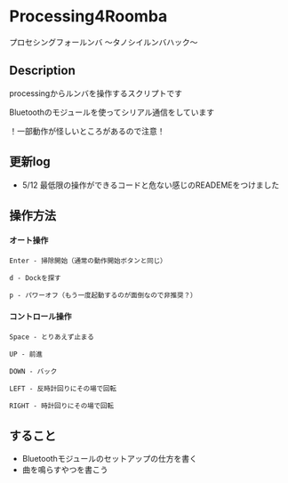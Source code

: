 # Processing4Roomba
プロセシングフォールンバ ～タノシイルンバハック～

## Description
processingからルンバを操作するスクリプトです

Bluetoothのモジュールを使ってシリアル通信をしています

！一部動作が怪しいところがあるので注意！

## 更新log
- 5/12 最低限の操作ができるコードと危ない感じのREADEMEをつけました

## 操作方法
#### オート操作
    Enter - 掃除開始（通常の動作開始ボタンと同じ）

    d - Dockを探す

    p - パワーオフ（もう一度起動するのが面倒なので非推奨？）


#### コントロール操作

    Space - とりあえず止まる

    UP - 前進

    DOWN - バック

    LEFT - 反時計回りにその場で回転

    RIGHT - 時計回りにその場で回転

## すること
- Bluetoothモジュールのセットアップの仕方を書く
- 曲を鳴らすやつを書こう
